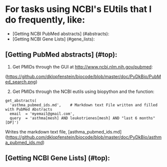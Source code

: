 # <a name=top></a>For tasks using NCBI's EUtils that I do frequently, like:

* [Getting NCBI PubMed abstracts] (#abstracts):
* [Getting NCBI Gene Lists] (#gene_lists):




## <a name=abstracts></a>[Getting PubMed abstracts] (#top):

1. Get PMIDs through the GUI at http://www.ncbi.nlm.nih.gov/pubmed:

(https://github.com/dklopfenstein/biocode/blob/master/doc/PyDkBio/PubMed_search.png)

2. Get PMIDs through the NCBI eutils using biopython and the function:
```
get_abstracts(
  'asthma_pubmed_ids.md',    # Markdown text File written and filled with PubMed Abstracts
  email  = 'myemail@gmail.com',
  query  = 'asthma[mesh] AND leukotrienes[mesh] AND "last 6 months" [DP]')
```

Writes the markdown text file, [asthma_pubmed_ids.md] (https://github.com/dklopfenstein/biocode/blob/master/doc/PyDkBio/asthma_pubmed_ids.md)

## <a name=gene_lists></a>[Getting NCBI Gene Lists] (#top):
